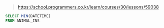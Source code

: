 > https://school.programmers.co.kr/learn/courses/30/lessons/59038

```sql
SELECT MIN(DATETIME)
FROM ANIMAL_INS
```
